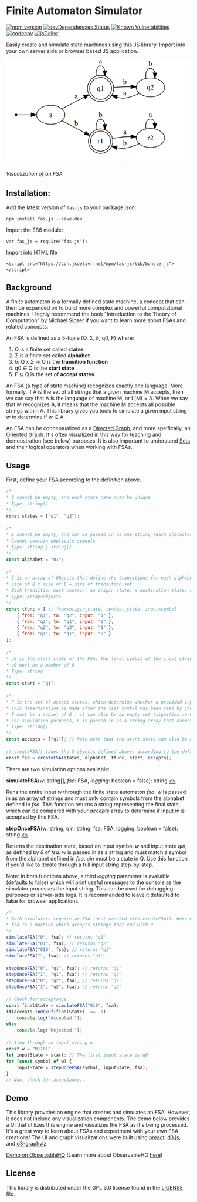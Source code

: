 # Finite Automaton Simulator

[![npm version](https://badge.fury.io/js/fas-js.svg)](https://badge.fury.io/js/fas-js)
[![devDependencies Status](https://david-dm.org/jml6m/fas-js/dev-status.svg)](https://david-dm.org/jml6m/fas-js?type=dev)
[![Known Vulnerabilities](https://snyk.io/test/github/jml6m/fas-js/badge.svg)](https://snyk.io/test/github/jml6m/fas-js)
[![codecov](https://codecov.io/gh/jml6m/fas-js/branch/master/graph/badge.svg)](https://codecov.io/gh/jml6m/fas-js)
[![jsDelivr](https://data.jsdelivr.com/v1/package/npm/fas-js/badge)](https://www.jsdelivr.com/package/npm/fas-js)

Easily create and simulate state machines using this JS library. Import into your own server side or browser based JS application.

![FSA Example](img/fsa_example.png)
###### Visualization of an FSA

## Installation:
Add the latest version of `fas-js` to your package.json:
```
npm install fas-js --save-dev
```

Import the ES6 module:
```
var fas_js = require('fas-js');
```

Import into HTML file
```
<script src="https://cdn.jsdelivr.net/npm/fas-js/lib/bundle.js"></script>
```

## Background
A finite automaton is a formally defined state machine, a concept that can then be expanded on to build more complex and powerful computational machines. I highly recommend the book "Introduction to the Theory of Computation" by Michael Sipser if you want to learn more about FSAs and related concepts.

An FSA is defined as a 5-tuple (Q, Σ, δ, q0, F) where:

1. Q is a finite set called **states**
2. Σ is a finite set called **alphabet**
3. δ: Q x Σ → Q is the **transition function**
4. q0 ∈ Q is the **start state**
5. F ⊆ Q is the set of **accept states**

An FSA (a type of state machine) recognizes exactly one language. More formally, if A is the set of all strings that a given machine M accepts, then we can say that A is the language of machine M, or L(M) = A. When we say that M recognizes A, it means that the machine M accepts all possible strings within A. This library gives you tools to simulate a given input string <i>w</i> to determine if <i>w</i> ∈ A.

An FSA can be conceptualized as a [Directed Graph](https://en.wikipedia.org/wiki/Directed_graph), and more speifically, an [Oriented Graph](https://en.wikipedia.org/wiki/Orientation_(graph_theory)). It's often visualized in this way for teaching and demonstration (see below) purposes. It is also important to understand [Sets](https://en.wikipedia.org/wiki/Set_(mathematics)) and their logical operators when working with FSAs.

## Usage
First, define your FSA according to the definition above.

```javascript
/*
* Q cannot be empty, and each state name must be unique
* Type: string[]
*/
const states = ["q1", "q2"];

/*
* Σ cannot be empty, and can be passed in as one string (each character will be interpreted as a separate symbol) or a string array
* Cannot contain duplicate symbols
* Type: string | string[]
*/
const alphabet = "01";

/*
* δ is an array of Objects that define the transitions for each alphabet symbol, for each state
* size of Q x size of Σ = size of transition set
* Each transition must contain: an origin state, a destination state, and an input symbol
* Type: Array<Object>
*/
const tfunc = [ // from=origin_state, to=dest_state, input=symbol
    { from: "q1", to: "q2", input: "1" },
    { from: "q2", to: "q1", input: "0" },
    { from: "q2", to: "q2", input: "1" },
    { from: "q1", to: "q1", input: "0" }
];

/*
* q0 is the start state of the FSA. The first symbol of the input string is processed on this state.
* q0 must be a member of Q
* Type: string
*/
const start = "q1";

/*
* F is the set of accept states, which determine whether a provided input is "accepted" by the FSA or "rejected".
* This determination is made after the last symbol has been read by checking if the final state is in the accepting set
* F must be a subset of Q - it can also be an empty set (signifies an FSA that always rejects)
* For simulation purposes, F is passed in as a string array that cannot contain duplicate states
* Type: string[]
*/
const accepts = ["q1"]; // Note here that the start state can also be an accept state

// createFSA() takes the 5 objects defined above, according to the definition, and returns a custom FSA object as seen in FSA.js
const fsa = createFSA(states, alphabet, tfunc, start, accepts);
```
There are two simulation options available:<br />

<b>simulateFSA</b>(<i>w</i>: string[], <i>fsa</i>: FSA, <i>logging</i>: boolean = false): string [<>](https://github.com/jml6m/fas-js/blob/master/src/globals/globals.js "Source")

Runs the entire input <i>w</i> through the finite state automaton <i>fsa</i>. <i>w</i> is passed in as an array of strings and must only contain symbols from the alphabet defined in <i>fsa</i>. This function returns a string representing the final state, which can be compared with your <i>accepts</i> array to determine if input <i>w</i> is accepted by this FSA.

<b>stepOnceFSA</b>(w: string, qin: string, fsa: FSA, logging: boolean = false): string [<>](https://github.com/jml6m/fas-js/blob/master/src/globals/globals.js "Source")

Returns the destination state, based on input symbol <i>w</i> and input state <i>qin</i>, as defined by δ of <i>fsa</i>. <i>w</i> is passed in as a string and must match a symbol from the alphabet defined in <i>fsa</i>. <i>qin</i> must be a state in Q. Use this function if you'd like to iterate through a full input string step-by-step.

Note: In both functions above, a third <i>logging</i> parameter is available (defaults to false) which will print useful messages to the console as the simulator processes the input string. This can be used for debugging purposes or server-side logs. It is recommended to leave it defaulted to false for browser applications.

```javascript
/*
* Both simulators require an FSA input created with createFSA(). Here we will use the FSA created in the above block.
* fsa is a machine which accepts strings that end with 0
*/
simulateFSA("0", fsa); // returns "q1"
simulateFSA("01", fsa); // returns "q2"
simulateFSA("010", fsa); // returns "q1"
simulateFSA("", fsa); // returns "q1"

stepOnceFSA("0", "q1", fsa); // returns "q1"
stepOnceFSA("1", "q1", fsa); // returns "q2"
stepOnceFSA("0", "q2", fsa); // returns "q1"
stepOnceFSA("1", "q2", fsa); // returns "q2"

// Check for acceptance
const finalState = simulateFSA("010", fsa);
if(accepts.indexOf(finalState) !== -1)
    console.log("Accepted!");
else
    console.log("Rejected!");

// Step through an input string w
const w = "01101";
let inputState = start; // The first input state is q0
for (const symbol of w) {
    inputState = stepOnceFSA(symbol, inputState, fsa);
}
// Now, check for acceptance...

```

## Demo
This library provides an engine that creates and simulates an FSA. However, it does not include any visualization components. The demo below provides a UI that utilizes this engine and visualizes the FSA as it's being processed. It's a great way to learn about FSAs and experiment with your own FSA creations! The UI and graph visualizations were built using [preact](https://github.com/developit/preact), [d3.js](https://github.com/d3/d3), and [d3-graphviz](https://github.com/magjac/d3-graphviz).

[Demo on ObservableHQ](https://beta.observablehq.com/@jml6m/state-machine-simulator) (Learn more about ObservableHQ [here](https://beta.observablehq.com/collection/@observablehq/introduction))

## License
This library is distributed under the GPL 3.0 license found in the [LICENSE](https://github.com/jml6m/fas-js/blob/master/LICENSE) file.
